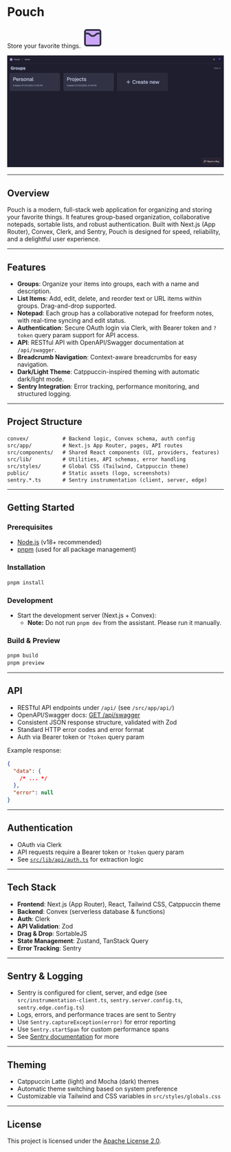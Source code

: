 # Pouch

Store your favorite things.
![Pouch Logo](public/logo.svg)

[![Pouch Desktop Screenshot](public/screenshots/desktop.png)](public/screenshots)

---

## Overview

Pouch is a modern, full-stack web application for organizing and storing your favorite things. It features group-based organization, collaborative notepads, sortable lists, and robust authentication. Built with Next.js (App Router), Convex, Clerk, and Sentry, Pouch is designed for speed, reliability, and a delightful user experience.

---

## Features

- **Groups**: Organize your items into groups, each with a name and description.
- **List Items**: Add, edit, delete, and reorder text or URL items within groups. Drag-and-drop supported.
- **Notepad**: Each group has a collaborative notepad for freeform notes, with real-time syncing and edit status.
- **Authentication**: Secure OAuth login via Clerk, with Bearer token and `?token` query param support for API access.
- **API**: RESTful API with OpenAPI/Swagger documentation at `/api/swagger`.
- **Breadcrumb Navigation**: Context-aware breadcrumbs for easy navigation.
- **Dark/Light Theme**: Catppuccin-inspired theming with automatic dark/light mode.
- **Sentry Integration**: Error tracking, performance monitoring, and structured logging.

---

## Project Structure

```
convex/           # Backend logic, Convex schema, auth config
src/app/          # Next.js App Router, pages, API routes
src/components/   # Shared React components (UI, providers, features)
src/lib/          # Utilities, API schemas, error handling
src/styles/       # Global CSS (Tailwind, Catppuccin theme)
public/           # Static assets (logo, screenshots)
sentry.*.ts       # Sentry instrumentation (client, server, edge)
```

---

## Getting Started

### Prerequisites

- [Node.js](https://nodejs.org/) (v18+ recommended)
- [pnpm](https://pnpm.io/) (used for all package management)

### Installation

```sh
pnpm install
```

### Development

- Start the development server (Next.js + Convex):
  - **Note:** Do not run `pnpm dev` from the assistant. Please run it manually.

### Build & Preview

```sh
pnpm build
pnpm preview
```

---

## API

- RESTful API endpoints under `/api/` (see `/src/app/api/`)
- OpenAPI/Swagger docs: [GET /api/swagger](http://localhost:3000/api/swagger)
- Consistent JSON response structure, validated with Zod
- Standard HTTP error codes and error format
- Auth via Bearer token or `?token` query param

Example response:

```json
{
  "data": {
    /* ... */
  },
  "error": null
}
```

---

## Authentication

- OAuth via Clerk
- API requests require a Bearer token or `?token` query param
- See [`src/lib/api/auth.ts`](src/lib/api/auth.ts) for extraction logic

---

## Tech Stack

- **Frontend**: Next.js (App Router), React, Tailwind CSS, Catppuccin theme
- **Backend**: Convex (serverless database & functions)
- **Auth**: Clerk
- **API Validation**: Zod
- **Drag & Drop**: SortableJS
- **State Management**: Zustand, TanStack Query
- **Error Tracking**: Sentry

---

## Sentry & Logging

- Sentry is configured for client, server, and edge (see `src/instrumentation-client.ts`, `sentry.server.config.ts`, `sentry.edge.config.ts`)
- Logs, errors, and performance traces are sent to Sentry
- Use `Sentry.captureException(error)` for error reporting
- Use `Sentry.startSpan` for custom performance spans
- See [Sentry documentation](https://docs.sentry.io/platforms/javascript/guides/nextjs/) for more

---

## Theming

- Catppuccin Latte (light) and Mocha (dark) themes
- Automatic theme switching based on system preference
- Customizable via Tailwind and CSS variables in `src/styles/globals.css`

---

## License

This project is licensed under the [Apache License 2.0](LICENSE).
